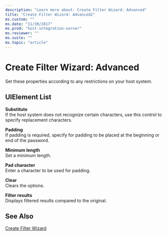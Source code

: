 ```yaml
---
description: "Learn more about: Create Filter Wizard: Advanced"
title: "Create Filter Wizard: Advanced2"
ms.custom: ""
ms.date: "11/30/2017"
ms.prod: "host-integration-server"
ms.reviewer: ""
ms.suite: ""
ms.topic: "article"
---
```

# Create Filter Wizard: Advanced
Set these properties according to any restrictions on your host system.  
  
## UIElement List  
 **Substitute**  
 If the host system does not recognize certain characters, use this control to specify replacement characters.  
  
 **Padding**  
 If padding is required, specify for padding to be placed at the beginning or end of the password.  
  
 **Minimum length**  
 Set a minimum length.  
  
 **Pad character**  
 Enter a character to be used for padding.  
  
 **Clear**  
 Clears the options.  
  
 **Filter results**  
 Displays filtered results compared to the original.  
  
## See Also  
 [Create Filter Wizard](../core/create-filter-wizard2.md)
